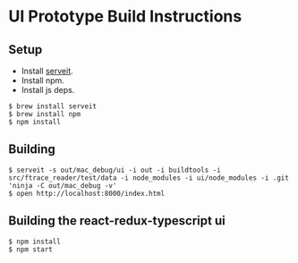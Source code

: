 # UI Prototype Build Instructions

## Setup

- Install [serveit](https://github.com/garybernhardt/serveit).
- Install npm.
- Install js deps.

```
$ brew install serveit
$ brew install npm
$ npm install 
```

## Building

```
$ serveit -s out/mac_debug/ui -i out -i buildtools -i src/ftrace_reader/test/data -i node_modules -i ui/node_modules -i .git 'ninja -C out/mac_debug -v'
$ open http://localhost:8000/index.html
```


## Building the react-redux-typescript ui

```
$ npm install
$ npm start
```


